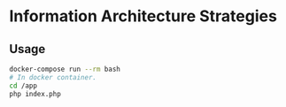 # Information Architecture Strategies

## Usage
```sh
docker-compose run --rm bash
# In docker container.
cd /app
php index.php
```
